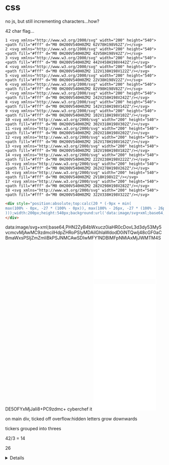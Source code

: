 # css

no js, but still incrementing characters...how?

42 char flag...

```
1 <svg xmlns="http://www.w3.org/2000/svg" width="200" height="540"><path fill="#fff" d="M0 0H200V540H0ZM2 62V78H198V62Z"/></svg>
2 <svg xmlns="http://www.w3.org/2000/svg" width="200" height="540"><path fill="#fff" d="M0 0H200V540H0ZM2 42V58H198V42Z"/></svg>
3 <svg xmlns="http://www.w3.org/2000/svg" width="200" height="540"><path fill="#fff" d="M0 0H200V540H0ZM2 442V458H198V442Z"/></svg>
4 <svg xmlns="http://www.w3.org/2000/svg" width="200" height="540"><path fill="#fff" d="M0 0H200V540H0ZM2 122V138H198V122Z"/></svg>
5 <svg xmlns="http://www.w3.org/2000/svg" width="200" height="540"><path fill="#fff" d="M0 0H200V540H0ZM2 22V38H198V22Z"/></svg>
6 <svg xmlns="http://www.w3.org/2000/svg" width="200" height="540"><path fill="#fff" d="M0 0H200V540H0ZM2 82V98H198V82Z"/></svg>
7 <svg xmlns="http://www.w3.org/2000/svg" width="200" height="540"><path fill="#fff" d="M0 0H200V540H0ZM2 242V258H198V242Z"/></svg>
8 <svg xmlns="http://www.w3.org/2000/svg" width="200" height="540"><path fill="#fff" d="M0 0H200V540H0ZM2 142V158H198V142Z"/></svg>
9 <svg xmlns="http://www.w3.org/2000/svg" width="200" height="540"><path fill="#fff" d="M0 0H200V540H0ZM2 102V118H198V102Z"/></svg>
10 <svg xmlns="http://www.w3.org/2000/svg" width="200" height="540"><path fill="#fff" d="M0 0H200V540H0ZM2 302V318H198V302Z"/></svg>
11 <svg xmlns="http://www.w3.org/2000/svg" width="200" height="540"><path fill="#fff" d="M0 0H200V540H0ZM2 202V218H198V202Z"/></svg>
12 <svg xmlns="http://www.w3.org/2000/svg" width="200" height="540"><path fill="#fff" d="M0 0H200V540H0ZM2 162V178H198V162Z"/></svg>
13 <svg xmlns="http://www.w3.org/2000/svg" width="200" height="540"><path fill="#fff" d="M0 0H200V540H0ZM2 182V198H198V182Z"/></svg>
14 <svg xmlns="http://www.w3.org/2000/svg" width="200" height="540"><path fill="#fff" d="M0 0H200V540H0ZM2 222V238H198V222Z"/></svg>
15 <svg xmlns="http://www.w3.org/2000/svg" width="200" height="540"><path fill="#fff" d="M0 0H200V540H0ZM2 262V278H198V262Z"/></svg>
16 <svg xmlns="http://www.w3.org/2000/svg" width="200" height="540"><path fill="#fff" d="M0 0H200V540H0ZM2 2V18H198V2Z"/></svg>
17 <svg xmlns="http://www.w3.org/2000/svg" width="200" height="540"><path fill="#fff" d="M0 0H200V540H0ZM2 282V298H198V282Z"/></svg>
18 <svg xmlns="http://www.w3.org/2000/svg" width="200" height="540"><path fill="#fff" d="M0 0H200V540H0ZM2 322V338H198V322Z"/></svg>
```

```html
<div style="position:absolute;top:calc(20 * (-9px + min(
max(100% - 0px, -27 * (100% - 0px)), max(100% - 26px, -27 * (100% - 26px)), max(100% - 143px, -27 * (100% - 143px)), max(100% - 78px, -27 * (100% - 78px)), max(100% - 39px, -27 * (100% - 39px)), max(100% - 52px, -27 * (100% - 52px)), max(100% - 104px, -27 * (100% - 104px)), max(100% - 13px, -27 * (100% - 13px)), max(100% - 91px, -27 * (100% - 91px)), max(100% - 130px, -27 * (100% - 130px)), max(100% - 156px, -27 * (100% - 156px)), max(100% - 65px, -27 * (100% - 65px)), max(100% - 117px, -27 * (100% - 117px))
)));width:200px;height:540px;background:url('data:image/svg+xml;base64,PHN2ZyB4bWxucz0iaHR0cDovL3d3dy53My5vcmcvMjAwMC9zdmciIHdpZHRoPSIyMDAiIGhlaWdodD0iNTQwIj48cGF0aCBmaWxsPSIjZmZmIiBkPSJNMCAwSDIwMFY1NDBIMFpNMiAxMjJWMTM4SDE5OFYxMjJaIi8+PC9zdmc+');user-select:none;pointer-events:none">
</div>
```

data:image/svg+xml;base64,PHN2ZyB4bWxucz0iaHR0cDovL3d3dy53My5vcmcvMjAwMC9zdmciIHdpZHRoPSIyMDAiIGhlaWdodD0iNTQwIj48cGF0aCBmaWxsPSIjZmZmIiBkPSJNMCAwSDIwMFY1NDBIMFpNMiAxMjJWMTM4SDE5OFYxMjJaIi8+PC9zdmc+
cyberchef it
<svg xmlns="http://www.w3.org/2000/svg" width="200" height="540"><path fill="#fff" d="M0 0H200V540H0ZM2 122V138H198V122Z"/></svg>

on main div, ticked off overflow:hidden
letters grow downwards

tickers grouped into threes

42/3 = 14

26 <details> <div style="height:729px"></div>
26 <details> <div style="height:27px"></div>
26 <details> <div style="height:1px"></div>